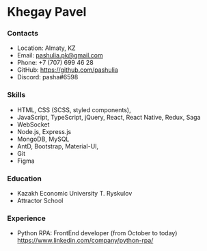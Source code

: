 # Khegay Pavel

### Contacts

- Location: Almaty, KZ
- Email: pashulia.pk@gmail.com
- Phone: +7 (707) 699 46 28
- GitHub: https://github.com/pashulia
- Discord: pasha#6598

### Skills

- HTML, CSS (SCSS, styled components),
- JavaScript, TypeScript, jQuery, React, React Native, Redux, Saga
- WebSocket
- Node.js, Express.js
- MongoDB, MySQL
- AntD, Bootstrap, Material-UI,
- Git
- Figma

### Education

- Kazakh Economic University T. Ryskulov
- Attractor School

### Experience

- Python RPA: FrontEnd developer (from October to today)
https://www.linkedin.com/company/python-rpa/